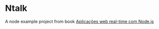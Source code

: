Ntalk
=====

A node example project from book [Aplicações web real-time com Node.js](http://www.casadocodigo.com.br/products/livro-nodejs)

